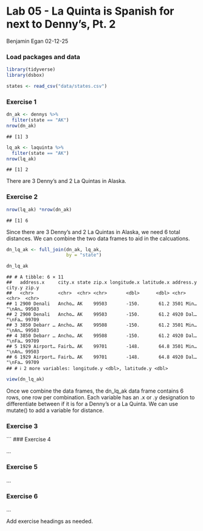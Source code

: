 Lab 05 - La Quinta is Spanish for next to Denny’s, Pt. 2
================
Benjamin Egan
02-12-25

### Load packages and data

``` r
library(tidyverse) 
library(dsbox) 
```

``` r
states <- read_csv("data/states.csv")
```

### Exercise 1

``` r
dn_ak <- dennys %>%
  filter(state == "AK")
nrow(dn_ak)
```

    ## [1] 3

``` r
lq_ak <- laquinta %>%
  filter(state == "AK")
nrow(lq_ak)
```

    ## [1] 2

There are 3 Denny’s and 2 La Quintas in Alaska.

### Exercise 2

``` r
nrow(lq_ak) *nrow(dn_ak)
```

    ## [1] 6

Since there are 3 Denny’s and 2 La Quintas in Alaska, we need 6 total
distances. We can combine the two data frames to aid in the calcuations.

``` r
dn_lq_ak <- full_join(dn_ak, lq_ak, 
                      by = "state")

dn_lq_ak
```

    ## # A tibble: 6 × 11
    ##   address.x     city.x state zip.x longitude.x latitude.x address.y city.y zip.y
    ##   <chr>         <chr>  <chr> <chr>       <dbl>      <dbl> <chr>     <chr>  <chr>
    ## 1 2900 Denali   Ancho… AK    99503       -150.       61.2 3501 Min… "\nAn… 99503
    ## 2 2900 Denali   Ancho… AK    99503       -150.       61.2 4920 Dal… "\nFa… 99709
    ## 3 3850 Debarr … Ancho… AK    99508       -150.       61.2 3501 Min… "\nAn… 99503
    ## 4 3850 Debarr … Ancho… AK    99508       -150.       61.2 4920 Dal… "\nFa… 99709
    ## 5 1929 Airport… Fairb… AK    99701       -148.       64.8 3501 Min… "\nAn… 99503
    ## 6 1929 Airport… Fairb… AK    99701       -148.       64.8 4920 Dal… "\nFa… 99709
    ## # ℹ 2 more variables: longitude.y <dbl>, latitude.y <dbl>

``` r
view(dn_lq_ak)
```

Once we combine the data frames, the dn_lq_ak data frame contains 6
rows, one row per combination. Each variable has an .x or .y designation
to differentiate between if it is for a Denny’s or a La Quinta. We can
use mutate() to add a variable for distance.

### Exercise 3

\`\`\` \### Exercise 4

…

### Exercise 5

…

### Exercise 6

…

Add exercise headings as needed.
